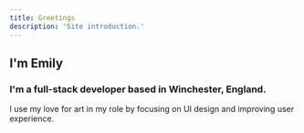 ```yaml
---
title: Greetings
description: 'Site introduction.'
---
```


## I'm Emily
### I'm a full-stack developer based in Winchester, England. 
I use my love for art in my role by focusing on UI design and improving user experience.
